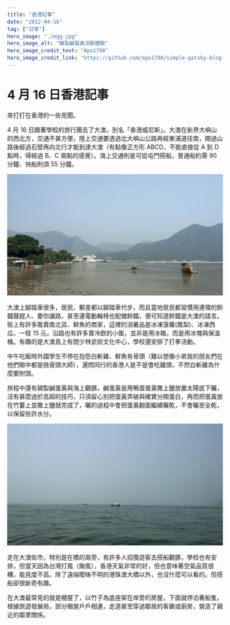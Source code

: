 ```yaml
---
title: "香港記事"
date: "2012-04-16"
tag: ["日常"]
hero_image: "./egg.jpg"
hero_image_alt: "醃製鹹蛋黃活動體驗"
hero_image_credit_text: "Apo1798"
hero_image_credit_link: "https://github.com/apo1798/simple-gatsby-blog-initial"
---
```


# 4 月 16 日香港記事

來打打在香港的一些見聞。

4 月 16 日跟著學校的旅行團去了大澳，別名「香港威尼斯」。大澳在新界大嶼山的西北方，交通不甚方便，陸上交通要透過北大嶼山公路再經東浦道往南，開過山路後經過石壁再向北行才能到達大澳（有點像正方形 ABCD，不能直接從 A 到 D 點時，得經過 B、C 兩點的感覺）。海上交通則是可從屯門搭船，普通船約需 90 分鐘、快船則須 55 分鐘。

![大澳風景](./scenery.jpg "大澳景色")

大澳上腳踏車很多，居民、郵差都以腳踏車代步，而且當地居民都習慣用連環的鈴鐺聲趕人、要你讓路，甚至連電動輪椅也配備鈴鐺，便可知道鈴鐺是大澳的語言。街上有許多販賣南北貨、鮮魚的商家，這裡的消暑品是冰凍菠蘿(鳳梨)、冰凍西瓜，一枝 15 元。沿路也有許多賣冷飲的小販，並非是用冰箱，而是用冰塊與保溫桶。有趣的是大澳島上有間少林武術文化中心，學校還安排了打拳活動。

中午吃飯時外國學生不停在抱怨白斬雞、鮮魚有骨頭（難以想像小弟我的朋友們在他們眼中都是挑骨頭大師），還問同行的香港人是不是會吃雞頭，不然白斬雞為什麼要附頭。

旅程中還有親製鹹蛋黃與海上觀豚。鹹蛋黃是用鴨蛋蛋黃撒上鹽放置太陽底下曬，沒有甚麼過於高超的技巧，只須留心別把蛋黃弄破與確實分開蛋白，再而把蛋黃放在竹簍上並撒上鹽就完成了，曬的過程中會把蛋黃翻面繼續曬乾，不會曬至全乾，以保留些許水分。

![港珠澳大橋](./bridge.jpg "港珠澳大橋")

走在大澳街市，特別是在橋的兩旁，有許多人招攬遊客去搭船觀豚，學校也有安排，但當天因為台灣打風（颱風），香港天氣非常的好，但也意味著空氣品質很糟，能見度不高。除了遠端曖昧不明的港珠澳大橋以外，也沒什麼可以看的。但搭船卻很新奇有趣。

在大澳最常見的就是棚屋了，以竹子為底座架在岸旁的房屋，下面就停泊著船隻。根據旅遊發展局，部分棚屋戶戶相連，走道甚至穿過鄰居的客廳或廚房，營造了親近的鄰里關係。
